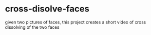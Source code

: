 # cross-disolve-faces
given two pictures of faces, this project creates a short video of cross dissolving of the two faces
